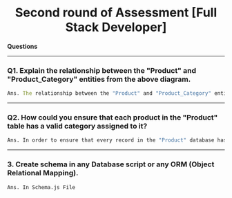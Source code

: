 <h1 align="center">Second round of Assessment [Full Stack Developer]</h1>

**Questions**

-------

### Q1. Explain the relationship between the "Product" and "Product_Category" entities from the above diagram. ###

```js
Ans. The relationship between the "Product" and "Product_Category" entities is established through a foreign key relationship. In particular, the "product" table's category_id column acts as a foreign key, creating a vital connection between these two databases. The referential integrity concept is upheld by this foreign key connection, guaranteeing that every product is closely linked to an authorized product category. Essentially, the values that are kept in the category_id column of the "product" database need to match the values that are already present in the "product_category" table's primary key column (id). Multiple goods can be classified under the same product category in this relationship, which is known as a many-to-one link. This allows for flexibility and organization within the database structure.
```
-------

### Q2. How could you ensure that each product in the "Product" table has a valid category assigned to it? ###

```bash
Ans. In order to ensure that every record in the "Product" database has a valid category assignment, referential integrity must be implemented by including foreign key constraints. This time, the "Product" table's category_id column is the target of the foreign key constraint, which specifically refers to the primary key represented by id in the "Product_Category" database. Foreign key constraints play a crucial role in preserving referential integrity, which is the idea that values contained in the category_id column of the "Product" table should always correspond to and match the values already stored in the primary key column (id) of the "Product_Category" table. The database system guarantees the coherence of connections by enforcing this link using foreign key constraints, which ensures that every product in the "Product" table is connected with a legitimate and existent category.
```

-------

### 3. Create schema in any Database script or any ORM (Object Relational Mapping). ###

```bash
Ans. In Schema.js File 

```
